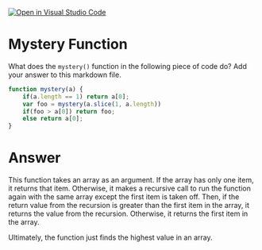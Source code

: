 [![Open in Visual Studio Code](https://classroom.github.com/assets/open-in-vscode-718a45dd9cf7e7f842a935f5ebbe5719a5e09af4491e668f4dbf3b35d5cca122.svg)](https://classroom.github.com/online_ide?assignment_repo_id=11730499&assignment_repo_type=AssignmentRepo)
# Mystery Function

What does the `mystery()` function in the following piece of code do? Add your
answer to this markdown file.

```javascript
function mystery(a) {
    if(a.length == 1) return a[0];
    var foo = mystery(a.slice(1, a.length))
    if(foo > a[0]) return foo;
    else return a[0];
}
```

# Answer
This function takes an array as an argument.  If the array has only one item, it returns that item.  Otherwise, it makes a recursive call to run the function again with the same array except the first item is taken off.  Then, if the return value from the recursion is greater than the first item in the array, it returns the value from the recursion.  Otherwise, it returns the first item in the array.

Ultimately, the function just finds the highest value in an array.
